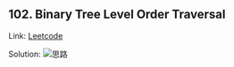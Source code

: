 
## 102. Binary Tree Level Order Traversal

Link: [Leetcode](https://leetcode.com/problems/binary-tree-level-order-traversal/)

Solution:
![思路](https://i.imgur.com/6jT4Gk9.png)



